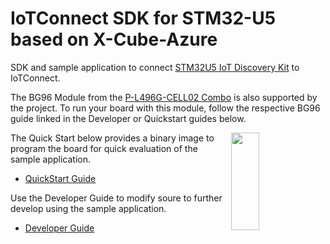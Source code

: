 # IoTConnect SDK for STM32-U5 based on X-Cube-Azure
SDK and sample application to connect [STM32U5 IoT Discovery Kit](https://www.st.com/en/evaluation-tools/b-u585i-iot02a.html) to IoTConnect.

The BG96 Module from the [P-L496G-CELL02 Combo](https://www.st.com/en/evaluation-tools/p-l496g-cell02.html) is also 
supported by the project. To run your board with this module, 
follow the respective BG96 guide linked in the Developer or Quickstart guides below.

<img src="IoTConnect/docs/media/top-90.png" width="30%" height="20%" align="right"/>

The Quick Start below provides a binary image to program the board for quick evaluation of the sample application. 
* [QuickStart Guide](IoTConnect/docs/QUICKSTART.md)

Use the Developer Guide to modify soure to further develop using the sample application.
* [Developer Guide](IoTConnect/docs/DEVELOPER_GUIDE.md)
